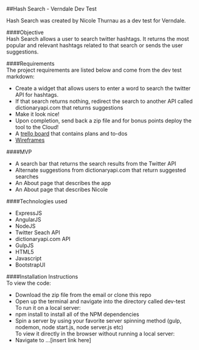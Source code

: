 ##Hash Search - Verndale Dev Test

Hash Search was created by Nicole Thurnau as a dev test for Verndale.

####Objective <br>
Hash Search allows a user to search twitter hashtags. It returns the most popular and relevant hashtags related to that search or sends the user suggestions.

####Requirements <br>
The project requirements are listed below and come from the dev test markdown:
- Create a widget that allows users to enter a word to search the twitter API for hashtags.
- If that search returns nothing, redirect the search to another API called dictionaryapi.com that returns suggestions
- Make it look nice!
- Upon completion, send back a zip file and for bonus points deploy the tool to the Cloud!
- A [trello board](https://trello.com/b/yHDD96qK/verndale-dev-test) that contains plans and to-dos
- [Wireframes](https://trello.com/b/yHDD96qK/verndale-dev-test) 

####MVP <br>
- A search bar that returns the search results from the Twitter API
- Alternate suggestions from dictionaryapi.com that return suggested searches
- An About page that describes the app
- An About page that describes Nicole

####Technologies used <br>
- ExpressJS
- AngularJS
- NodeJS
- Twitter Seach API
- dictionaryapi.com API
- GulpJS
- HTML5
- Javascript
- BootstrapUI

####Installation Instructions <br>
To view the code:
- Download the zip file from the email or clone this repo
- Open up the terminal and navigate into the directory called dev-test <br>
To run it on a local server:
- npm install to install all of the NPM dependencies 
- Spin a server by using your favorite server spinning method (gulp, nodemon, node start.js, node server.js etc)<br>
To view it directly in the browser without running a local server:
- Navigate to ...[insert link here]
